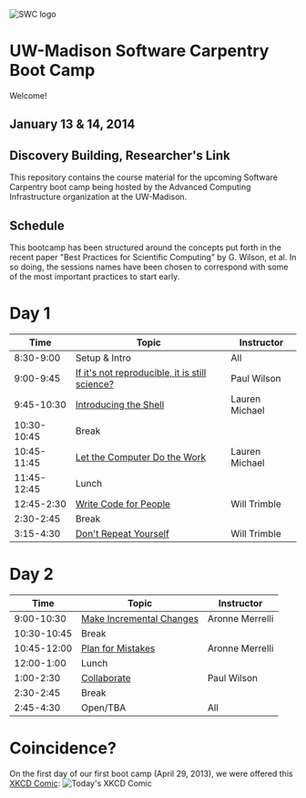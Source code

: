 ![SWC logo](http://software-carpentry.org/img/software-carpentry-banner.png)

UW-Madison Software Carpentry Boot Camp
=======================================
Welcome!

January 13 & 14, 2014
--------------------

Discovery Building, Researcher's Link
------------------

This repository contains the course material for the upcoming Software
Carpentry boot camp being hosted by the Advanced Computing
Infrastructure organization at the UW-Madison.

Schedule
-----------

This bootcamp has been structured around the concepts put forth in the
recent paper "Best Practices for Scientific Computing" by G. Wilson,
et al. In so doing, the sessions names have been chosen to correspond
with some of the most important practices to start early.

Day 1
=======

| Time         | Topic                                   | Instructor   |
| ------------ | --------------------------------------- |--------------|
| 8:30-9:00    | Setup & Intro                           | All  |
| 9:00-9:45    | [If it's not reproducible, it is still science?](https://github.com/UW-Madison-ACI/boot-camps/blob/2014-01-uwmadison/BestPractices.pdf?raw=true) | Paul Wilson  |
| 9:45-10:30   | [Introducing the Shell](shell/Readme.md)| Lauren Michael  |
| 10:30-10:45  | Break                                   |              |
| 10:45-11:45  | [Let the Computer Do the Work](shell/automation/Readme.md)     | Lauren Michael  |
| 11:45-12:45  | Lunch                                   |              |
| 12:45-2:30   | [Write Code for People](python/writing_code_for_people/Readme.md)| Will Trimble |
| 2:30-2:45    | Break                                   |              |
| 3:15-4:30    | [Don't Repeat Yourself](python/dont_repeat_yourself/Readme.md)| Will Trimble |

Day 2
======

| Time         | Topic                                   | Instructor  |
| ------------ | --------------------------------------- |-------------|
| 9:00-10:30   | [Make Incremental Changes](version-control/git/local/Readme.md) | Aronne Merrelli |
| 10:30-10:45  | Break                                   |             |
| 10:45-12:00  | [Plan for Mistakes](python/testing/Readme.md) | Aronne Merrelli |
| 12:00-1:00   | Lunch                                   |             |
| 1:00-2:30    | [Collaborate](version-control/git/remote/Readme.md) | Paul Wilson |
| 2:30-2:45    | Break                                   |      |
| 2:45-4:30    | Open/TBA                            | All |

Coincidence?
============

On the first day of our first boot camp (April 29, 2013), we were offered this [XKCD Comic](http://xkcd.com/1205/):
![Today's XKCD Comic](http://imgs.xkcd.com/comics/is_it_worth_the_time.png)

